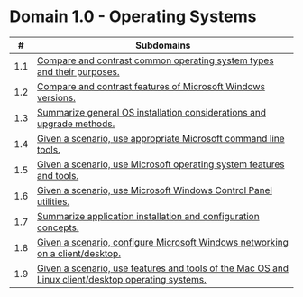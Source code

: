 # Domain 1.0 - Operating Systems

| # | Subdomains   | 
|---|---|
|1.1 | [Compare and contrast common operating system types and their purposes.](https://github.com/erich-tech/A_Plus/tree/main/Core_2-Domain_1#readme) |
|1.2 | [Compare and contrast features of Microsoft Windows versions.](https://github.com/erich-tech/A_Plus/tree/main/Core_2-Domain_1#readme) |
|1.3 | [Summarize general OS installation considerations and upgrade methods.](https://github.com/erich-tech/A_Plus/tree/main/Core_2-Domain_1#readme) |
|1.4 | [Given a scenario, use appropriate Microsoft command line tools.](https://github.com/erich-tech/A_Plus/tree/main/Core_2-Domain_1#readme) |
|1.5 | [Given a scenario, use Microsoft operating system features and tools.](https://github.com/erich-tech/A_Plus/tree/main/Core_2-Domain_1#readme) |
|1.6 | [Given a scenario, use Microsoft Windows Control Panel utilities.](https://github.com/erich-tech/A_Plus/tree/main/Core_2-Domain_1#readme) |
|1.7 | [Summarize application installation and configuration concepts.](https://github.com/erich-tech/A_Plus/tree/main/Core_2-Domain_1#readme) |
|1.8 | [Given a scenario, configure Microsoft Windows networking on a client/desktop.](https://github.com/erich-tech/A_Plus/tree/main/Core_2-Domain_1#readme) |
|1.9 | [Given a scenario, use features and tools of the Mac OS and Linux client/desktop operating systems.](https://github.com/erich-tech/A_Plus/tree/main/Core_2-Domain_1#readme) |
